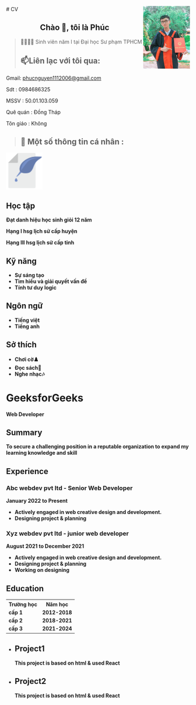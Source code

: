 <html lang="en">
# CV
<!-- <img align="right" width="400" src="https://github.githubassets.com/images/modules/profile/profile-first-repo.svg" /> -->
<!-- <img align="right" width="64" src="https://img.icons8.com/color/48/vietnam-circular.png" /> -->
<img align="right" width="128" src="z6033626311715_9dc42feff09c2421961b08caa6640958.jpg" />
<h2 align="center"> Chào 👋, tôi là Phúc </h2>
<p align="center">
</p>

>🙋‍♂️🙋‍♂ Sinh viên năm I tại Đại học Sư phạm TPHCM
> ##  📫Liên lạc với tôi qua:
Gmail: phucnguyen1112006@gmail.com
</p>
Sdt : 0984686325
</p>
MSSV : 50.01.103.059
</p>
Quê quán : Đồng Tháp
</p>
Tôn giáo : Không

> ## 🤞 Một số thông tin cá nhân :

</head>

<body>
	<div class="full">
		<div class="left">
			<div class="image">
				<img src=
"icons8-write-67.png"
					alt="gfg-logo"
					style="width:100px;
							height:100px;"></div>
			</div> 
		<div class=" Học tập ">
				<h2>Học tập</h2>
				<p>
					<b> Đạt danh hiệu học sinh giỏi 12 năm
				</p>
				<p>
					<b> Hạng I hsg lịch sử cấp huyện
				</p> 
				<p>	
					<b> Hạng III hsg lịch sử cấp tỉnh
			 	</p>		
			</div>
			<div>	
				<h2>Kỹ năng</h2>
				<ul>
					<li>
						<b> Sự sáng tạo 
					</li>	
					<li>
						<b> Tìm hiểu và giải quyết vấn đề 
					</li>
					<li>
						<b> Tính tư duy logic
					</li>
				</ul>
			</div>
			<div class="Ngôn ngữ">
				<h2>Ngôn ngữ</h2>
				<ul>
					<li>Tiếng việt</li>
					<li>Tiếng anh</li>
				</ul>
			</div>
			<div class="Sở thích">
				<h2>Sở thích</h2>
				<ul>
					<li>Chơi cờ♟️</li>
					<li>Đọc sách📖</li>
					<li>Nghe nhạc🎶</li>
				</ul>
			</div>
		</div>
		<div class="right">
			<div class="name">
				<h1>GeeksforGeeks</h1>
			</div>
			<div class="title">
				<p>Web Developer</p>
			</div>
			<div class="Summary">
				<h2>Summary</h2>
				<p>
					To secure a challenging position in a
					reputable organization
					to expand my learning knowledge and skill
				</p>
			</div>
			<div class="Experience">
				<h2>Experience</h2>
				<h3>Abc webdev pvt ltd - Senior Web Developer</h3>
				<p>January 2022 to Present</p>
				<ul>
					<li>
						Actively engaged in web creative
						design and development.
					</li>
					<li>
						Designing project & planning
					</li>
				</ul>
				<h3>Xyz webdev pvt ltd - junior web developer</h3>
				<p>August 2021 to December 2021</p>
				<ul>
					<li>
						Actively engaged in web creative
						design and development.
					</li>
					<li>Designing project & planning</li>
					<li>Working on designing</li>
				</ul>
			</div>
			<div class="Education">
				<h2>Education</h2>
				<table>
					<tr>
						<th> Trường học </th>
						<th> Năm học </th>
					</tr>
					<tr>
						<td>cấp 1</td>
						<td>2012-2018</td>
					</tr>
					<tr>
						<td>cấp 2</td>
						<td>2018-2021</td>
					</tr>
					<tr>
						<td>cấp 3</td>
						<td>2021-2024</td>
					</tr>
				</table>
			</div>
			<div class="project">
				<ul>
					<li>
						<h2>Project1</h2>
						<p>
							This project is based on html
							& used React
						</p>
					</li>
					<li>
						<h2>Project2</h2>
						<p>
							This project is based on html
							& used React
						</p>
					</li>
				</ul>
			</div>
		</div>
	</div>
</body>

</html>
